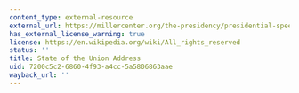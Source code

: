 ```yaml
---
content_type: external-resource
external_url: https://millercenter.org/the-presidency/presidential-speeches/january-22-1970-state-union-address
has_external_license_warning: true
license: https://en.wikipedia.org/wiki/All_rights_reserved
status: ''
title: State of the Union Address
uid: 7200c5c2-6860-4f93-a4cc-5a5806863aae
wayback_url: ''
---
```

